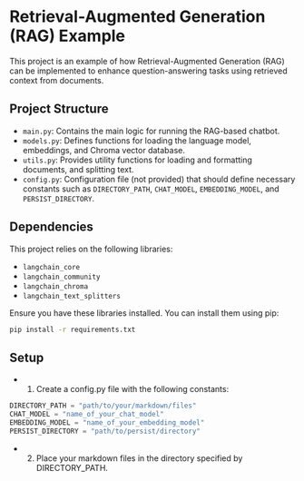 # Retrieval-Augmented Generation (RAG) Example

This project is an example of how Retrieval-Augmented Generation (RAG) can be implemented to enhance question-answering tasks using retrieved context from documents.

## Project Structure

- `main.py`: Contains the main logic for running the RAG-based chatbot.
- `models.py`: Defines functions for loading the language model, embeddings, and Chroma vector database.
- `utils.py`: Provides utility functions for loading and formatting documents, and splitting text.
- `config.py`: Configuration file (not provided) that should define necessary constants such as `DIRECTORY_PATH`, `CHAT_MODEL`, `EMBEDDING_MODEL`, and `PERSIST_DIRECTORY`.

## Dependencies

This project relies on the following libraries:

- `langchain_core`
- `langchain_community`
- `langchain_chroma`
- `langchain_text_splitters`

Ensure you have these libraries installed. You can install them using pip:

```bash
pip install -r requirements.txt
```
## Setup

- 1. Create a config.py file with the following constants:
```typescript
DIRECTORY_PATH = "path/to/your/markdown/files"
CHAT_MODEL = "name_of_your_chat_model"
EMBEDDING_MODEL = "name_of_your_embedding_model"
PERSIST_DIRECTORY = "path/to/persist/directory"
```

- 2. Place your markdown files in the directory specified by DIRECTORY_PATH.
